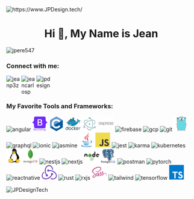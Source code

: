 <img src="https://i.imgur.com/yhEUSNs.png" alt="https://www.JPDesign.tech/">

<h1 align="center">Hi 👋, My Name is Jean</h1>

<p align="left">
  <img
    src="https://komarev.com/ghpvc/?username=jpere547&label=Profile%20views&color=0e75b6&style=flat"
    alt="jpere547" />
</p>

<h3 align="left">Connect with me:</h3>
<p align="left">
  <a href="https://twitter.com/jeanp3z" target="blank"><img align="left"
      src="https://raw.githubusercontent.com/rahuldkjain/github-profile-readme-generator/master/src/images/icons/Social/twitter.svg"
      alt="jeanp3z" height="60" width="40" />
  </a>
  <a href="https://linkedin.com/in/jeancarlosp" target="blank">
    <img align="left"
      src="https://raw.githubusercontent.com/rahuldkjain/github-profile-readme-generator/master/src/images/icons/Social/linked-in-alt.svg"
      alt="jeancarlosp" height="60" width="40" />
  </a>
  <a href="https://jpdesign.tech" target="blank"><img align="left"
      src="https://jpdesign.tech/images/brand-image.png"
      alt="jpdesign" height="60" width="40" /></a>
</br>
  
</p>
</br>
<h3 align="left">My Favorite Tools and Frameworks:</h3>
<p align="left">
    <img src="https://angular.io/assets/images/logos/angular/angular.svg" alt="angular" width="40"
      height="40" />
    <img
      src="https://raw.githubusercontent.com/devicons/devicon/master/icons/bootstrap/bootstrap-plain-wordmark.svg"
      alt="bootstrap" width="40" height="40" />
    <img src="https://raw.githubusercontent.com/devicons/devicon/master/icons/c/c-original.svg"
      alt="c" width="40" height="40" />
    <img
      src="https://raw.githubusercontent.com/devicons/devicon/master/icons/docker/docker-original-wordmark.svg"
      alt="docker" width="40" height="40" />
    <img
      src="https://raw.githubusercontent.com/devicons/devicon/master/icons/electron/electron-original.svg"
      alt="electron" width="40" height="40" />
    <img
      src="https://raw.githubusercontent.com/devicons/devicon/master/icons/express/express-original-wordmark.svg"
      alt="express" width="40" height="40" />
    <img src="https://www.vectorlogo.zone/logos/firebase/firebase-icon.svg" alt="firebase"
      width="40" height="40" />
    <img src="https://www.vectorlogo.zone/logos/google_cloud/google_cloud-icon.svg" alt="gcp"
      width="40" height="40" />
    <img src="https://www.vectorlogo.zone/logos/git-scm/git-scm-icon.svg" alt="git" width="40"
      height="40" />
    <img src="https://raw.githubusercontent.com/devicons/devicon/master/icons/go/go-original.svg"
      alt="go" width="40" height="40" />
    <img src="https://www.vectorlogo.zone/logos/graphql/graphql-icon.svg" alt="graphql" width="40"
      height="40" />
    <img src="https://upload.wikimedia.org/wikipedia/commons/d/d1/Ionic_Logo.svg" alt="ionic"
      width="40" height="40" />
    <img src="https://www.vectorlogo.zone/logos/jasmine/jasmine-icon.svg" alt="jasmine" width="40"
      height="40" />
    <img
      src="https://raw.githubusercontent.com/devicons/devicon/master/icons/java/java-original.svg"
      alt="java" width="40" height="40" />
    <img
      src="https://raw.githubusercontent.com/devicons/devicon/master/icons/javascript/javascript-original.svg"
      alt="javascript" width="40" height="40" />
    <img src="https://www.vectorlogo.zone/logos/jestjsio/jestjsio-icon.svg" alt="jest" width="40"
      height="40" />
    <img
      src="https://raw.githubusercontent.com/detain/svg-logos/780f25886640cef088af994181646db2f6b1a3f8/svg/karma.svg"
      alt="karma" width="40" height="40" />
    <img src="https://www.vectorlogo.zone/logos/kubernetes/kubernetes-icon.svg" alt="kubernetes"
      width="40" height="40" />
    <img
      src="https://raw.githubusercontent.com/devicons/devicon/master/icons/linux/linux-original.svg"
      alt="linux" width="40" height="40" />
    <img
      src="https://raw.githubusercontent.com/devicons/devicon/master/icons/mongodb/mongodb-original-wordmark.svg"
      alt="mongodb" width="40" height="40" />
    <img 
      src="https://cdn.jsdelivr.net/gh/devicons/devicon@latest/icons/nestjs/nestjs-original.svg" 
      alt="nestjs" width="40" height="40"/>
    <img src="https://cdn.worldvectorlogo.com/logos/nextjs-2.svg" alt="nextjs" width="40"
      height="40" />
    <img
      src="https://raw.githubusercontent.com/devicons/devicon/master/icons/nodejs/nodejs-original-wordmark.svg"
      alt="nodejs" width="40" height="40" />
    <img
      src="https://raw.githubusercontent.com/devicons/devicon/master/icons/postgresql/postgresql-original-wordmark.svg"
      alt="postgresql" width="40" height="40" />
    <img src="https://www.vectorlogo.zone/logos/getpostman/getpostman-icon.svg" alt="postman"
      width="40" height="40" />
    <img src="https://www.vectorlogo.zone/logos/pytorch/pytorch-icon.svg" alt="pytorch" width="40"
      height="40" />
    <img src="https://reactnative.dev/img/header_logo.svg" alt="reactnative" width="40" height="40" />
    <img
      src="https://raw.githubusercontent.com/devicons/devicon/master/icons/redux/redux-original.svg"
      alt="redux" width="40" height="40" />
    <img src="https://cdn.jsdelivr.net/gh/devicons/devicon@latest/icons/rust/rust-original.svg" 
      alt="rust" width="40" height="40" />
    <img src="https://cdn.jsdelivr.net/gh/devicons/devicon@latest/icons/rxjs/rxjs-original.svg" 
      alt="rxjs" width="40" height="40" />
    <img
      src="https://raw.githubusercontent.com/devicons/devicon/master/icons/sass/sass-original.svg"
      alt="sass" width="40" height="40" />
    <img src="https://www.vectorlogo.zone/logos/tailwindcss/tailwindcss-icon.svg" alt="tailwind"
      width="40" height="40" />
    <img src="https://www.vectorlogo.zone/logos/tensorflow/tensorflow-icon.svg" alt="tensorflow"
      width="40" height="40" />
    <img
      src="https://raw.githubusercontent.com/devicons/devicon/master/icons/typescript/typescript-original.svg"
      alt="typescript" width="40" height="40" />
</p>
<p>
  <img align="center"
    src="https://github-readme-stats.vercel.app/api/top-langs?username=JPDesignTech&show_icons=true&locale=en&layout=compact"
    alt="JPDesignTech" />
</p>
